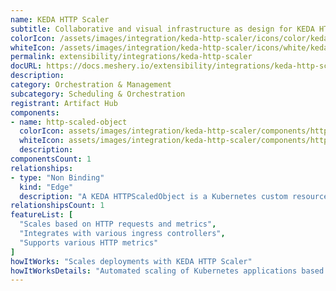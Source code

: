 ```yaml
---
name: KEDA HTTP Scaler
subtitle: Collaborative and visual infrastructure as design for KEDA HTTP Scaler
colorIcon: /assets/images/integration/keda-http-scaler/icons/color/keda-http-scaler-color.svg
whiteIcon: /assets/images/integration/keda-http-scaler/icons/white/keda-http-scaler-white.svg
permalink: extensibility/integrations/keda-http-scaler
docURL: https://docs.meshery.io/extensibility/integrations/keda-http-scaler
description: 
category: Orchestration & Management
subcategory: Scheduling & Orchestration
registrant: Artifact Hub
components: 
- name: http-scaled-object
  colorIcon: assets/images/integration/keda-http-scaler/components/http-scaled-object/icons/color/http-scaled-object-color.svg
  whiteIcon: assets/images/integration/keda-http-scaler/components/http-scaled-object/icons/white/http-scaled-object-white.svg
  description: 
componentsCount: 1
relationships: 
- type: "Non Binding"
  kind: "Edge"
  description: "A KEDA HTTPScaledObject is a Kubernetes custom resource definition (CRD) used in conjunction with the KEDA HTTP Add-on to enable the automatic scaling of your HTTP-based applications based on incoming HTTP traffic. This means your application can dynamically adjust the number of replicas (pods) running to handle varying workloads efficiently."
relationshipsCount: 1
featureList: [
  "Scales based on HTTP requests and metrics",
  "Integrates with various ingress controllers",
  "Supports various HTTP metrics"
]
howItWorks: "Scales deployments with KEDA HTTP Scaler"
howItWorksDetails: "Automated scaling of Kubernetes applications based on HTTP traffic"
---
```

